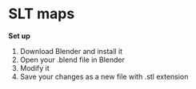 # SLT maps

**Set up**

1. Download Blender and install it
2. Open your .blend file in Blender
3. Modify it
4. Save your changes as a new file with .stl extension